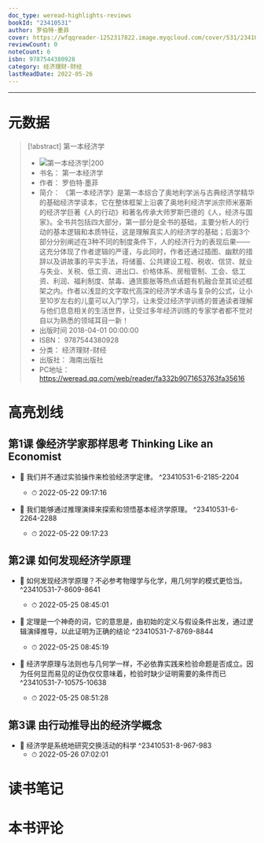 ```yaml
---
doc_type: weread-highlights-reviews
bookId: "23410531"
author: 罗伯特·墨菲
cover: https://wfqqreader-1252317822.image.myqcloud.com/cover/531/23410531/t7_23410531.jpg
reviewCount: 0
noteCount: 6
isbn: 9787544380928
category: 经济理财-财经
lastReadDate: 2022-05-26
---
```


---
# 元数据
> [!abstract] 第一本经济学
> - ![ 第一本经济学|200](https://wfqqreader-1252317822.image.myqcloud.com/cover/531/23410531/t7_23410531.jpg)
> - 书名： 第一本经济学
> - 作者： 罗伯特·墨菲
> - 简介： 《第一本经济学》是第一本综合了奥地利学派与古典经济学精华的基础经济学读本，它在整体框架上沿袭了奥地利经济学派宗师米塞斯的经济学巨著《人的行动》和著名传承大师罗斯巴德的《人，经济与国家》。全书共包括四大部分，第一部分是全书的基础，主要分析人的行动的基本逻辑和本质特征，这是理解真实人的经济学的基础；后面3个部分分别阐述在3种不同的制度条件下，人的经济行为的表现后果——这充分体现了作者逻辑的严谨，与此同时，作者还通过插图、幽默的措辞以及讲故事的平实手法，将储蓄、公共建设工程、税收、信贷、就业与失业、关税、低工资、进出口、价格体系、房租管制、工会、低工资、利润、福利制度、禁毒、通货膨胀等热点话题有机融合至其论述框架之内。作者以浅显的文字取代高深的经济学术语与复杂的公式，让小至10岁左右的儿童可以入门学习，让未受过经济学训练的普通读者理解与他们息息相关的生活世界，让受过多年经济训练的专家学者都不觉对自以为熟悉的领域耳目一新！
> - 出版时间 2018-04-01 00:00:00
> - ISBN： 9787544380928
> - 分类： 经济理财-财经
> - 出版社： 海南出版社
> - PC地址：https://weread.qq.com/web/reader/fa332b9071653763fa35616

# 高亮划线

## 第1课 像经济学家那样思考 Thinking Like an Economist


- 📌 我们并不通过实验操作来检验经济学定律。  ^23410531-6-2185-2204
    - ⏱ 2022-05-22 09:17:16 

- 📌 我们能够通过推理演绎来探索和领悟基本经济学原理。  ^23410531-6-2264-2288
    - ⏱ 2022-05-22 09:17:23 
## 第2课 如何发现经济学原理


- 📌 如何发现经济学原理？不必参考物理学与化学，用几何学的模式更恰当。  ^23410531-7-8609-8641
    - ⏱ 2022-05-25 08:45:01 

- 📌 定理是一个神奇的词，它的意思是，由初始的定义与假设条件出发，通过逻辑演绎推导，以此证明为正确的结论  ^23410531-7-8769-8844
    - ⏱ 2022-05-25 08:45:19 

- 📌 经济学原理与法则也与几何学一样，不必依靠实践来检验命题是否成立。因为任何显而易见的证伪仅仅意味着，检验时缺少证明需要的条件而已  ^23410531-7-10575-10638
    - ⏱ 2022-05-25 08:51:28 
## 第3课 由行动推导出的经济学概念


- 📌 经济学是系统地研究交换活动的科学  ^23410531-8-967-983
    - ⏱ 2022-05-26 07:02:01 
# 读书笔记

# 本书评论
